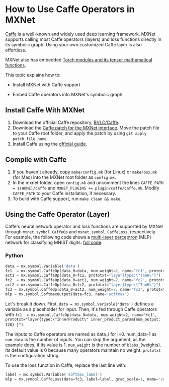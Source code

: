 # How to Use Caffe Operators in MXNet

[Caffe](http://caffe.berkeleyvision.org/) is a well-known and widely used deep learning framework. MXNet supports calling most Caffe operators (layers) and loss functions directly in its symbolic graph. Using your own customized Caffe layer is also effortless.

MXNet also has embedded [Torch modules and its tensor mathematical functions](https://github.com/dmlc/mxnet/blob/master/docs/how_to/torch.md).

This topic explains how to:

* Install MXNet with Caffe support

* Embed Caffe operators into MXNet's symbolic graph

## Install Caffe With MXNet


1. Download the official Caffe repository, [BVLC/Caffe](https://github.com/BVLC/caffe).
2. Download the [Caffe patch for the MXNet interface](https://github.com/BVLC/caffe/pull/4527.patch). Move the patch file to your Caffe root folder, and apply the patch by using `git apply patch_file_name`.
3. Install Caffe using the [official guide](http://caffe.berkeleyvision.org/installation.html).

## Compile with Caffe


1. If you haven't already, copy `make/config.mk` (for Linux) or `make/osx.mk` (for Mac) into the MXNet root folder as `config.mk`.
2. In the mxnet folder, open `config.mk` and uncomment the lines `CAFFE_PATH = $(HOME)/caffe` and `MXNET_PLUGINS += plugin/caffe/caffe.mk`. Modify `CAFFE_PATH` to your Caffe installation, if necessary.
3. To build with Caffe support, run `make clean && make`.

## Using the Caffe Operator (Layer)
Caffe's neural network operator and loss functions are supported by MXNet through `mxnet.symbol.CaffeOp` and `mxnet.symbol.CaffeLoss`, respectively.
For example, the following code shows a [multi-layer perceptron](https://en.wikipedia.org/wiki/Multilayer_perceptron) (MLP) network for classifying MNIST digits: [full code](https://github.com/dmlc/mxnet/blob/master/example/caffe/caffe_net.py):

### Python

```Python
data = mx.symbol.Variable('data')
fc1  = mx.symbol.CaffeOp(data_0=data, num_weight=2, name='fc1', prototxt="layer{type:\"InnerProduct\" inner_product_param{num_output: 128} }")
act1 = mx.symbol.CaffeOp(data_0=fc1, prototxt="layer{type:\"TanH\"}")
fc2  = mx.symbol.CaffeOp(data_0=act1, num_weight=2, name='fc2', prototxt="layer{type:\"InnerProduct\" inner_product_param{num_output: 64} }")
act2 = mx.symbol.CaffeOp(data_0=fc2, prototxt="layer{type:\"TanH\"}")
fc3 = mx.symbol.CaffeOp(data_0=act2, num_weight=2, name='fc3', prototxt="layer{type:\"InnerProduct\" inner_product_param{num_output: 10}}")
mlp = mx.symbol.SoftmaxOutput(data=fc3, name='softmax')
```

Let's break it down. First, `data = mx.symbol.Variable('data')` defines a variable as a placeholder for input.
Then, it's fed through Caffe operators with `fc1  = mx.symbol.CaffeOp(data_0=data, num_weight=2, name='fc1', prototxt="layer{type:\"InnerProduct\" inner_product_param{num_output: 128} }")`.

The inputs to Caffe operators are named as data_i for i=0.  num_data-1 as `num_data` is the number of inputs. You can skip the argument, as the example does, if its value is 1. `num_weight` is the number of `blobs_`(weights). Its default value is 0 because many operators maintain no weight. `prototxt` is the configuration string.

To use the loss function in Caffe, replace the last line with:

```Python
label = mx.symbol.Variable('softmax_label')
mlp = mx.symbol.CaffeLoss(data=fc3, label=label, grad_scale=1, name='softmax', prototxt="layer{type:\"SoftmaxWithLoss\"}")
```
